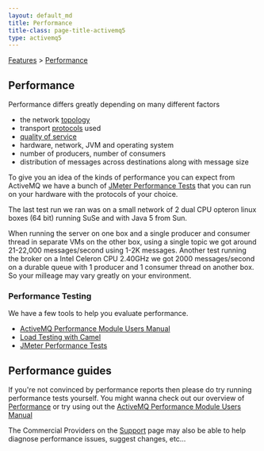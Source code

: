 ```yaml
---
layout: default_md
title: Performance 
title-class: page-title-activemq5
type: activemq5
---
```


[Features](features) > [Performance](performance)


Performance
-----------

Performance differs greatly depending on many different factors

*   the network [topology](topologies)
*   transport [protocols](uri-Connectivity/protocols) used
*   [quality of service](qos)
*   hardware, network, JVM and operating system
*   number of producers, number of consumers
*   distribution of messages across destinations along with message size

To give you an idea of the kinds of performance you can expect from ActiveMQ we have a bunch of [JMeter Performance Tests](jmeter-performance-tests) that you can run on your hardware with the protocols of your choice.

The last test run we ran was on a small network of 2 dual CPU opteron linux boxes (64 bit) running SuSe and with Java 5 from Sun.

When running the server on one box and a single producer and consumer thread in separate VMs on the other box, using a single topic we got around 21-22,000 messages/second using 1-2K messages. Another test running the broker on a Intel Celeron CPU 2.40GHz we got 2000 messages/second on a durable queue with 1 producer and 1 consumer thread on another box. So your milleage may vary greatly on your environment.

### Performance Testing

We have a few tools to help you evaluate performance.

*   [ActiveMQ Performance Module Users Manual](activemq-performance-module-users-manual)
*   [Load Testing with Camel](load-testing-with-camel)
*   [JMeter Performance Tests](jmeter-performance-tests)

Performance guides
------------------

If you're not convinced by performance reports then please do try running performance tests yourself. You might wanna check out our overview of [Performance](performance) or try using out the [ActiveMQ Performance Module Users Manual](activemq-performance-module-users-manual)

The Commercial Providers on the [Support](support) page may also be able to help diagnose performance issues, suggest changes, etc...

